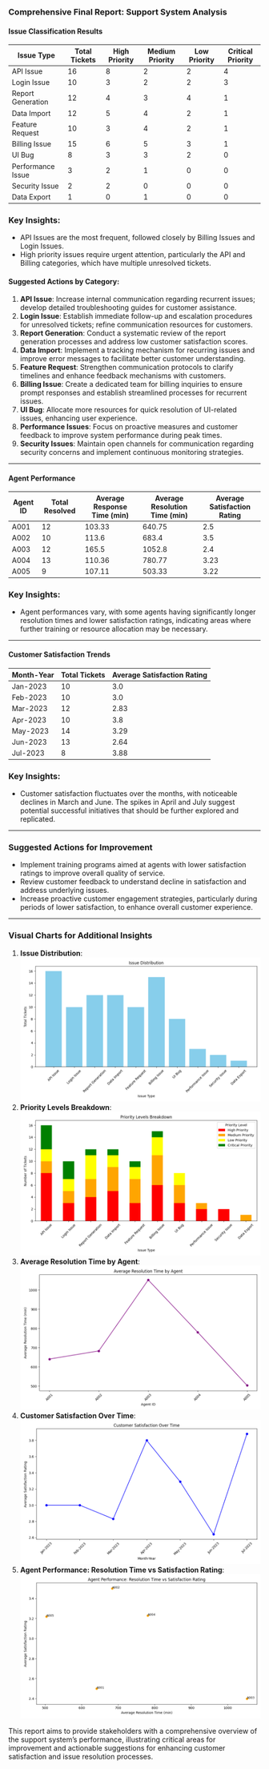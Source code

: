 ### Comprehensive Final Report: Support System Analysis

#### Issue Classification Results

| Issue Type         | Total Tickets | High Priority | Medium Priority | Low Priority | Critical Priority |
|---------------------|---------------|---------------|-----------------|--------------|-------------------|
| API Issue           | 16            | 8             | 2               | 2            | 4                 |
| Login Issue         | 10            | 3             | 2               | 2            | 3                 |
| Report Generation    | 12            | 4             | 3               | 4            | 1                 |
| Data Import         | 12            | 5             | 4               | 2            | 1                 |
| Feature Request     | 10            | 3             | 4               | 2            | 1                 |
| Billing Issue       | 15            | 6             | 5               | 3            | 1                 |
| UI Bug              | 8             | 3             | 3               | 2            | 0                 |
| Performance Issue   | 3             | 2             | 1               | 0            | 0                 |
| Security Issue      | 2             | 2             | 0               | 0            | 0                 |
| Data Export         | 1             | 0             | 1               | 0            | 0                 |

### Key Insights:
- API Issues are the most frequent, followed closely by Billing Issues and Login Issues.
- High priority issues require urgent attention, particularly the API and Billing categories, which have multiple unresolved tickets.

#### Suggested Actions by Category:

1. **API Issue**: Increase internal communication regarding recurrent issues; develop detailed troubleshooting guides for customer assistance.
2. **Login Issue**: Establish immediate follow-up and escalation procedures for unresolved tickets; refine communication resources for customers.
3. **Report Generation**: Conduct a systematic review of the report generation processes and address low customer satisfaction scores.
4. **Data Import**: Implement a tracking mechanism for recurring issues and improve error messages to facilitate better customer understanding.
5. **Feature Request**: Strengthen communication protocols to clarify timelines and enhance feedback mechanisms with customers.
6. **Billing Issue**: Create a dedicated team for billing inquiries to ensure prompt responses and establish streamlined processes for recurrent issues.
7. **UI Bug**: Allocate more resources for quick resolution of UI-related issues, enhancing user experience.
8. **Performance Issues**: Focus on proactive measures and customer feedback to improve system performance during peak times.
9. **Security Issues**: Maintain open channels for communication regarding security concerns and implement continuous monitoring strategies.

---

#### Agent Performance

| Agent ID | Total Resolved | Average Response Time (min) | Average Resolution Time (min) | Average Satisfaction Rating |
|----------|----------------|------------------------------|-------------------------------|-----------------------------|
| A001     | 12             | 103.33                       | 640.75                        | 2.5                         |
| A002     | 10             | 113.6                        | 683.4                         | 3.5                         |
| A003     | 12             | 165.5                        | 1052.8                        | 2.4                         |
| A004     | 13             | 110.36                       | 780.77                        | 3.23                        |
| A005     | 9              | 107.11                       | 503.33                        | 3.22                        |

### Key Insights:
- Agent performances vary, with some agents having significantly longer resolution times and lower satisfaction ratings, indicating areas where further training or resource allocation may be necessary.

---

#### Customer Satisfaction Trends

| Month-Year | Total Tickets | Average Satisfaction Rating |
|------------|---------------|-----------------------------|
| Jan-2023   | 10            | 3.0                         |
| Feb-2023   | 10            | 3.0                         |
| Mar-2023   | 12            | 2.83                        |
| Apr-2023   | 10            | 3.8                         |
| May-2023   | 14            | 3.29                        |
| Jun-2023   | 13            | 2.64                        |
| Jul-2023   | 8             | 3.88                        |

### Key Insights:
- Customer satisfaction fluctuates over the months, with noticeable declines in March and June. The spikes in April and July suggest potential successful initiatives that should be further explored and replicated.

---

### Suggested Actions for Improvement

- Implement training programs aimed at agents with lower satisfaction ratings to improve overall quality of service.
- Review customer feedback to understand decline in satisfaction and address underlying issues.
- Increase proactive customer engagement strategies, particularly during periods of lower satisfaction, to enhance overall customer experience.

---

### Visual Charts for Additional Insights

1. **Issue Distribution**: ![Issue Distribution](issue_distribution.png)
2. **Priority Levels Breakdown**: ![Priority Levels](priority_levels.png)
3. **Average Resolution Time by Agent**: ![Resolution Times](resolution_times.png)
4. **Customer Satisfaction Over Time**: ![Customer Satisfaction](customer_satisfaction.png)
5. **Agent Performance: Resolution Time vs Satisfaction Rating**: ![Agent Performance](agent_performance.png)

This report aims to provide stakeholders with a comprehensive overview of the support system’s performance, illustrating critical areas for improvement and actionable suggestions for enhancing customer satisfaction and issue resolution processes.


